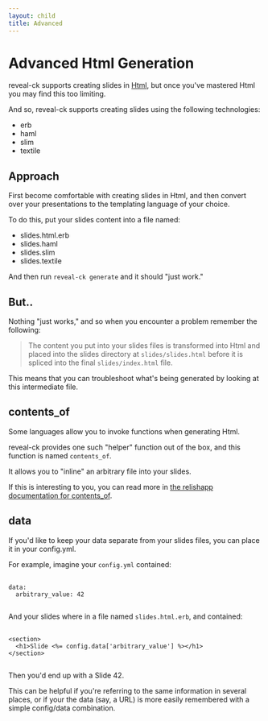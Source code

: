 ```yaml
---
layout: child
title: Advanced
---
```


# Advanced Html Generation

reveal-ck supports creating slides in [Html][reveal-ck-html], but once
you've mastered Html you may find this too limiting.

[reveal-ck-html]: ../html

And so, reveal-ck supports creating slides using the following
technologies:

* erb
* haml
* slim
* textile

## Approach

First become comfortable with creating slides in Html, and then
convert over your presentations to the templating language of your
choice.

To do this, put your slides content into a file named:

* slides.html.erb
* slides.haml
* slides.slim
* slides.textile

And then run `reveal-ck generate` and it should "just work."

## But..

Nothing "just works," and so when you encounter a problem remember the
following:

> The content you put into your slides files is transformed into Html
> and placed into the slides directory at `slides/slides.html` before
> it is spliced into the final `slides/index.html` file.

This means that you can troubleshoot what's being generated by looking
at this intermediate file.

## contents_of

Some languages allow you to invoke functions when generating
Html.

reveal-ck provides one such "helper" function out of the box, and this
function is named `contents_of`.

It allows you to "inline" an arbitrary file into your slides.

If this is interesting to you, you can read more in
[the relishapp documentation for contents_of][relish-app-contents-of].

[relish-app-contents-of]: https://relishapp.com/jedcn/reveal-ck/docs/contents-of-insert-files-into-slides

## data

If you'd like to keep your data separate from your slides files, you
can place it in your config.yml.

For example, imagine your `config.yml` contained:

<pre>
  <code class="yaml">
data:
  arbitrary_value: 42
  </code>
</pre>

And your slides where in a file named `slides.html.erb`, and
contained:

<pre>
  <code class="html">
&lt;section&gt;
  &lt;h1&gt;Slide &lt;%= config.data['arbitrary_value'] %&gt;&lt;/h1&gt;
&lt;/section&gt;
  </code>
</pre>

Then you'd end up with a Slide 42.

This can be helpful if you're referring to the same information in
several places, or if your the data (say, a URL) is more easily
remembered with a simple config/data combination.

